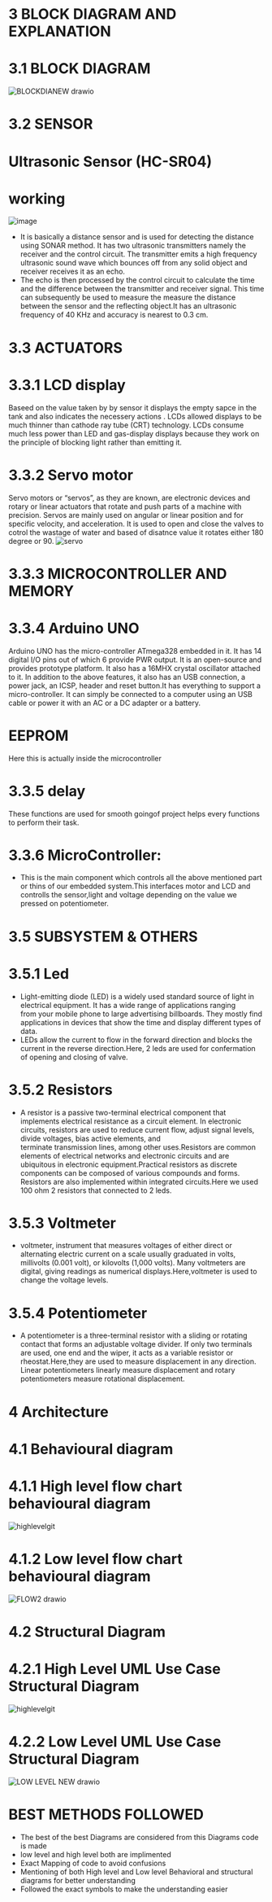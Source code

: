 # 3 BLOCK DIAGRAM AND EXPLANATION 
# 3.1 BLOCK DIAGRAM
![BLOCKDIANEW drawio](https://user-images.githubusercontent.com/46949062/157245731-787f0e78-cded-4c87-b3a8-ae0cac3f7609.png)

# 3.2 SENSOR
# Ultrasonic Sensor (HC-SR04)
# working
![image](https://user-images.githubusercontent.com/46949062/157126698-ceb4f1e4-0ce8-4ed2-bf35-baa4fe514f7f.png)

* It is basically a distance sensor and is used for detecting the distance using SONAR method. It has two ultrasonic
  transmitters namely the receiver and the control circuit. The transmitter emits a high frequency ultrasonic sound
  wave which bounces off from any solid object and receiver receives it as an echo. 
* The echo is then processed by the control circuit to calculate the time and the difference between the transmitter and receiver signal.
  This time can subsequently be used to measure the measure the distance between the sensor and the reflecting object.It has an ultrasonic
  frequency of 40 KHz and accuracy is nearest to 0.3 cm.
  
 # 3.3 ACTUATORS
 # 3.3.1 LCD display
   Baseed on the value taken by by sensor it displays the empty sapce in the tank and also indicates the necessery actions .
   LCDs allowed displays to be much thinner than cathode ray tube (CRT) technology. LCDs consume much less power than LED and gas-display displays because they work on the          principle of blocking light rather than emitting it.
   
 # 3.3.2 Servo motor 
   Servo motors or “servos”, as they are known, are electronic devices and rotary or linear actuators that rotate and push parts of a machine with precision.
   Servos are mainly used on angular or linear position and for specific velocity, and acceleration.
   It is used to open and close the valves to cotrol the wastage of water and based of disatnce value it rotates either 180 degree or 90.
   ![servo](https://user-images.githubusercontent.com/46949062/157128233-0a9aafaa-06d2-4382-86f3-50b6e096b432.jpg)
   
  # 3.3.3 MICROCONTROLLER AND MEMORY
  
  # 3.3.4 Arduino UNO
   Arduino UNO has the micro-controller ATmega328 embedded in it. It has 14 digital I/O pins out of which 6 provide
   PWR output. It is an open-source and provides prototype platform. It also has a 16MHX crystal oscillator attached
   to it. In addition to the above features, it also has an USB connection, a power jack, an ICSP, header and reset
   button.It has everything to support a micro-controller. It can simply be connected to a computer using an USB cable or
   power it with an AC or a DC adapter or a battery.
  # EEPROM
   Here this is actually inside the microcontroller
  # 3.3.5 delay
  These functions are used for smooth goingof project helps every functions to perform their task.
  # 3.3.6 MicroController:
  *  This is the main component which controls all the above mentioned part or thins of our embedded system.This interfaces motor and LCD and controlls the sensor,light and          voltage depending on the value we pressed on potentiometer.
  # 3.5 SUBSYSTEM & OTHERS
  # 3.5.1 Led
  * Light-emitting diode (LED) is a widely used standard source of light in electrical equipment. It has a wide range of applications ranging  
   from your mobile phone to large advertising billboards. They mostly find applications in devices that show the time and display different types of data.
  * LEDs allow the current to flow in the forward direction and blocks the current in the reverse direction.Here, 2 leds are used for confermation of opening and closing of         valve.
  # 3.5.2 Resistors
  * A resistor is a passive two-terminal electrical component that implements electrical resistance as a circuit element.
    In electronic circuits, resistors are used to reduce current flow, adjust signal levels, divide voltages, bias active elements, and  
    terminate transmission lines, among other uses.Resistors are common elements of electrical networks and electronic circuits and are 
    ubiquitous in electronic equipment.Practical resistors as discrete components can be composed of various compounds and forms.
    Resistors are also implemented within integrated circuits.Here we used 100 ohm 2 resistors that connected to 2 leds.
  # 3.5.3 Voltmeter
  * voltmeter, instrument that measures voltages of either direct or alternating electric current on a scale usually graduated in volts, millivolts (0.001 volt), or kilovolts       (1,000 volts). Many voltmeters are digital, giving readings as numerical displays.Here,voltmeter is used to change the voltage levels.
  # 3.5.4 Potentiometer
  * A potentiometer is a three-terminal resistor with a sliding or rotating contact that forms an adjustable voltage divider. If only two terminals are used, one end and the         wiper, it acts as a variable resistor or rheostat.Here,they are used to measure displacement in any direction. Linear potentiometers linearly measure displacement and rotary     potentiometers measure rotational displacement.
  # 4 Architecture
  # 4.1 Behavioural diagram
  # 4.1.1 High level flow chart  behavioural diagram
  ![highlevelgit](https://user-images.githubusercontent.com/46949062/157250601-1ca769c8-1323-49f2-b4b1-dce540f11ba2.jpg)

  # 4.1.2 Low level flow chart  behavioural diagram
 ![FLOW2 drawio](https://user-images.githubusercontent.com/46949062/157255431-8cf24c8d-6123-4c40-a2e1-afa22cc62f0b.jpg)

  # 4.2 Structural Diagram
  # 4.2.1 High Level UML Use Case Structural Diagram
   ![highlevelgit](https://user-images.githubusercontent.com/46949062/157250185-a6dd4589-fe5f-4c6e-8a91-cb622b618b2c.png)


 # 4.2.2 Low Level UML Use Case Structural Diagram
![LOW LEVEL NEW drawio](https://user-images.githubusercontent.com/46949062/157187535-90f2d9ef-c4e3-49b6-8006-e1da3d53eb70.png)

  # BEST METHODS FOLLOWED
  * The best of the best Diagrams are considered
    from this Diagrams code is made
  * low level and high level both are implimented
  * Exact Mapping of code to avoid confusions
  * Mentioning of both High level and Low level Behavioral and structural diagrams for better understanding
  * Followed the exact symbols to make the understanding easier
  
